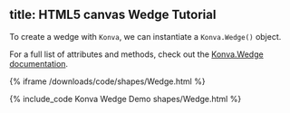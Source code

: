 title: HTML5 canvas Wedge Tutorial
---

To create a wedge with `Konva`, we can instantiate a `Konva.Wedge()` object.

For a full list of attributes and methods, check out the [Konva.Wedge documentation](/api/Konva.Wedge.html).

{% iframe /downloads/code/shapes/Wedge.html %}

{% include_code Konva Wedge Demo shapes/Wedge.html %}
